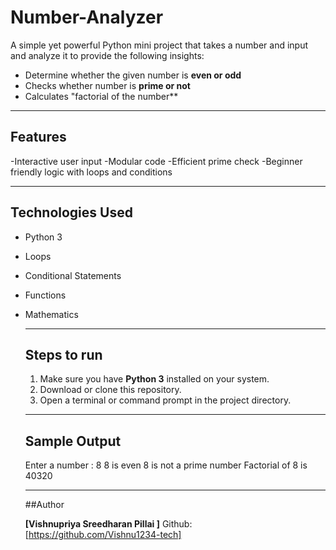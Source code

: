 # Number-Analyzer
A simple yet powerful Python mini project that takes a number and input and analyze it to provide the following insights:

- Determine  whether the given number is **even or odd**
- Checks whether number is **prime or not**
- Calculates "factorial of the number**

-------

## Features

-Interactive user input
-Modular code
-Efficient prime check
-Beginner friendly logic with loops and conditions

-------

## Technologies Used

- Python 3
- Loops
- Conditional Statements
- Functions
- Mathematics

  -------

  ## Steps to run

  1. Make sure you have **Python 3** installed on your system.
  2. Download or clone this repository.
  3. Open a terminal or command prompt in the project directory.

    -------

   ## Sample Output

  Enter a number : 8
  8 is even
  8 is not a prime number
  Factorial of 8 is 40320

  -------

  ##Author

  **[Vishnupriya Sreedharan Pillai ]**
  Github: [https://github.com/Vishnu1234-tech]
  
  
     
